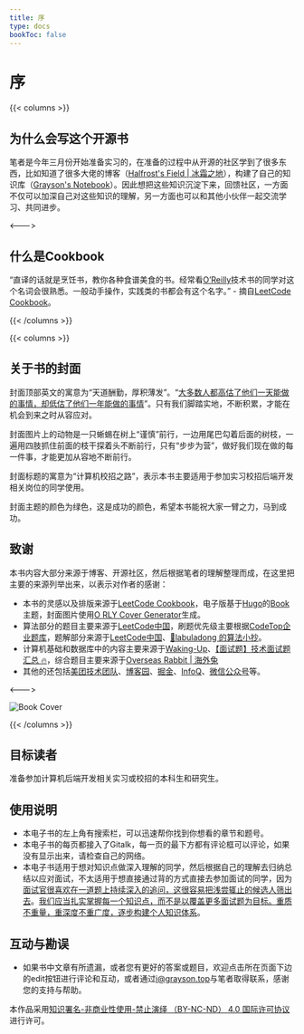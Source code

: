```yaml
---
title: 序
type: docs
bookToc: false
---
```


# 序

{{< columns >}}
## 为什么会写这个开源书

笔者是今年三月份开始准备实习的，在准备的过程中从开源的社区学到了很多东西，比如知道了很多大佬的博客（[Halfrost's Field | 冰霜之地](https://halfrost.com)），构建了自己的知识库（[Grayson's Notebook](https://notebook.grayson.top)）。因此想把这些知识沉淀下来，回馈社区，一方面不仅可以加深自己对这些知识的理解，另一方面也可以和其他小伙伴一起交流学习、共同进步。

<--->

## 什么是Cookbook

“直译的话就是烹饪书，教你各种食谱美食的书。经常看[O’Reilly](https://www.oreilly.com/products/books-videos.html)技术书的同学对这个名词会很熟悉。一般动手操作，实践类的书都会有这个名字。” - 摘自[LeetCode Cookbook](https://books.halfrost.com/leetcode)。

{{< /columns >}}

{{< columns >}}

## 关于书的封面

封面顶部英文的寓意为“天道酬勤，厚积薄发”。“[大多数人都高估了他们一天能做的事情，却低估了他们一年能做的事情](https://github.com/wolverinn/Waking-Up)”。只有我们脚踏实地，不断积累，才能在机会到来之时从容应对。

封面图片上的动物是一只蜥蜴在树上“谨慎”前行，一边用尾巴勾着后面的树枝，一遍用四肢抓住前面的枝干探着头不断前行，只有“步步为营”，做好我们现在做的每一件事，才能更加从容地不断前行。

封面标题的寓意为“计算机校招之路”，表示本书主要适用于参加实习校招后端开发相关岗位的同学使用。

封面主题的颜色为绿色，这是成功的颜色，希望本书能祝大家一臂之力，马到成功。

## 致谢

本书内容大部分来源于博客、开源社区，然后根据笔者的理解整理而成，在这里把主要的来源列举出来，以表示对作者的感谢：

- 本书的灵感以及排版来源于[LeetCode Cookbook](https://books.halfrost.com/leetcode)，电子版基于[Hugo](https://gohugo.io)的[Book](https://themes.gohugo.io/themes/hugo-book)主题，封面图片使用[O RLY Cover Generator](https://dev.to/rly)生成。
- 算法部分的题目主要来源于[LeetCode中国](https://leetcode-cn.com)，刷题优先级主要根据[CodeTop企业题库](https://codetop.cc)，题解部分来源于[LeetCode中国](https://leetcode-cn.com)、[📖labuladong 的算法小抄](https://labuladong.gitbook.io/algo)。
- 计算机基础和数据库中的内容主要来源于[Waking-Up](https://github.com/wolverinn/Waking-Up)、[【面试题】技术面试题汇总 🔥](https://imageslr.com/2020/07/08/tech-interview.html)，综合题目主要来源于[Overseas Rabbit | 海外兔](https://osjobs.net)
- 其他的还包括[美团技术团队](https://tech.meituan.com)、[博客园](https://www.cnblogs.com)、[掘金](https://juejin.cn)、[InfoQ](https://www.infoq.cn)、[微信公众号](https://weixin.sogou.com)等。

<--->

![Book Cover](/school-recruitment/assets/images/book-cover.png)

{{< /columns >}}

## 目标读者

准备参加计算机后端开发相关实习或校招的本科生和研究生。

## 使用说明

- 本电子书的左上角有搜索栏，可以迅速帮你找到你想看的章节和题号。
- 本电子书的每页都接入了Gitalk，每一页的最下方都有评论框可以评论，如果没有显示出来，请检查自己的网络。
- 本电子书适用于想对知识点做深入理解的同学，然后根据自己的理解去归纳总结以应对面试，不太适用于想直接通过背的方式直接去参加面试的同学，因为[面试官很喜欢在一道题上持续深入的追问，这很容易把浅尝辄止的候选人筛出去](https://imageslr.com/2021/autumn-recruit.html)。[我们应当扎实掌握每一个知识点，而不是以覆盖更多面试题为目标。重质不重量，重深度不重广度，逐步构建个人知识体系](https://imageslr.com/2021/autumn-recruit.html)。

## 互动与勘误

- 如果书中文章有所遗漏，或者您有更好的答案或题目，欢迎点击所在页面下边的edit按钮进行评论和互动，或者通过[i@grayson.top](mailto:i@grayson.top)与笔者取得联系，感谢您的支持与帮助。

本作品采用[知识署名-非商业性使用-禁止演绎 （BY-NC-ND） 4.0 国际许可协议](https://creativecommons.org/licenses/by-nc-nd/4.0/legalcode.zh-Hans)进行许可。
